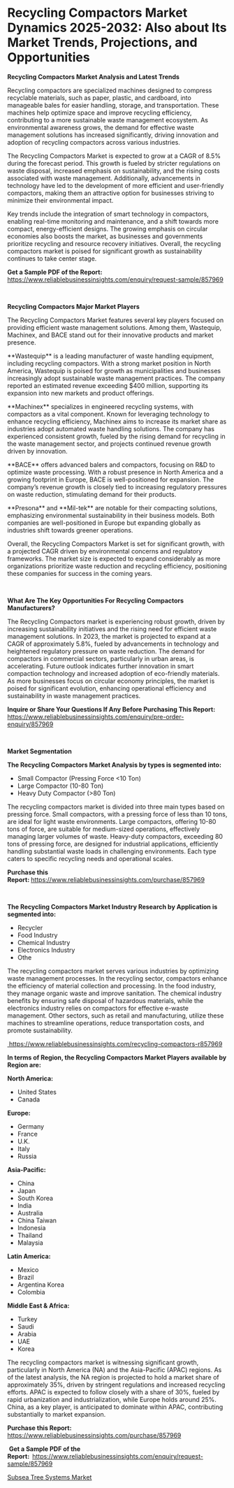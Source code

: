 <p><h1>Recycling Compactors Market Dynamics 2025-2032: Also about Its Market Trends, Projections, and Opportunities</h1></p><p><strong>Recycling Compactors Market Analysis and Latest Trends</strong></p>
<p><p>Recycling compactors are specialized machines designed to compress recyclable materials, such as paper, plastic, and cardboard, into manageable bales for easier handling, storage, and transportation. These machines help optimize space and improve recycling efficiency, contributing to a more sustainable waste management ecosystem. As environmental awareness grows, the demand for effective waste management solutions has increased significantly, driving innovation and adoption of recycling compactors across various industries.</p><p>The Recycling Compactors Market is expected to grow at a CAGR of 8.5% during the forecast period. This growth is fueled by stricter regulations on waste disposal, increased emphasis on sustainability, and the rising costs associated with waste management. Additionally, advancements in technology have led to the development of more efficient and user-friendly compactors, making them an attractive option for businesses striving to minimize their environmental impact. </p><p>Key trends include the integration of smart technology in compactors, enabling real-time monitoring and maintenance, and a shift towards more compact, energy-efficient designs. The growing emphasis on circular economies also boosts the market, as businesses and governments prioritize recycling and resource recovery initiatives. Overall, the recycling compactors market is poised for significant growth as sustainability continues to take center stage.</p></p>
<p><strong>Get a Sample PDF of the Report:&nbsp;</strong> <a href="https://www.reliablebusinessinsights.com/enquiry/request-sample/857969?utm_campaign=2094&utm_medium=2&utm_source=Github&utm_content=ia&utm_term=18022025&utm_id=recycling-compactors">https://www.reliablebusinessinsights.com/enquiry/request-sample/857969</a></p>
<p>&nbsp;</p>
<p><strong>Recycling Compactors Major Market Players</strong></p>
<p><p>The Recycling Compactors Market features several key players focused on providing efficient waste management solutions. Among them, Wastequip, Machinex, and BACE stand out for their innovative products and market presence.</p><p>**Wastequip** is a leading manufacturer of waste handling equipment, including recycling compactors. With a strong market position in North America, Wastequip is poised for growth as municipalities and businesses increasingly adopt sustainable waste management practices. The company reported an estimated revenue exceeding $400 million, supporting its expansion into new markets and product offerings.</p><p>**Machinex** specializes in engineered recycling systems, with compactors as a vital component. Known for leveraging technology to enhance recycling efficiency, Machinex aims to increase its market share as industries adopt automated waste handling solutions. The company has experienced consistent growth, fueled by the rising demand for recycling in the waste management sector, and projects continued revenue growth driven by innovation.</p><p>**BACE** offers advanced balers and compactors, focusing on R&D to optimize waste processing. With a robust presence in North America and a growing footprint in Europe, BACE is well-positioned for expansion. The company’s revenue growth is closely tied to increasing regulatory pressures on waste reduction, stimulating demand for their products.</p><p>**Presona** and **Mil-tek** are notable for their compacting solutions, emphasizing environmental sustainability in their business models. Both companies are well-positioned in Europe but expanding globally as industries shift towards greener operations.</p><p>Overall, the Recycling Compactors Market is set for significant growth, with a projected CAGR driven by environmental concerns and regulatory frameworks. The market size is expected to expand considerably as more organizations prioritize waste reduction and recycling efficiency, positioning these companies for success in the coming years.</p></p>
<p>&nbsp;</p>
<p><strong>What Are The Key Opportunities For Recycling Compactors Manufacturers?</strong></p>
<p><p>The Recycling Compactors market is experiencing robust growth, driven by increasing sustainability initiatives and the rising need for efficient waste management solutions. In 2023, the market is projected to expand at a CAGR of approximately 5.8%, fueled by advancements in technology and heightened regulatory pressure on waste reduction. The demand for compactors in commercial sectors, particularly in urban areas, is accelerating. Future outlook indicates further innovation in smart compaction technology and increased adoption of eco-friendly materials. As more businesses focus on circular economy principles, the market is poised for significant evolution, enhancing operational efficiency and sustainability in waste management practices.</p></p>
<p><strong>Inquire or Share Your Questions If Any Before Purchasing This Report:</strong> <a href="https://www.reliablebusinessinsights.com/enquiry/pre-order-enquiry/857969?utm_campaign=2094&utm_medium=2&utm_source=Github&utm_content=ia&utm_term=18022025&utm_id=recycling-compactors">https://www.reliablebusinessinsights.com/enquiry/pre-order-enquiry/857969</a></p>
<p>&nbsp;</p>
<p><strong>Market Segmentation</strong></p>
<p><strong>The Recycling Compactors Market Analysis by types is segmented into:</strong></p>
<p><ul><li>Small Compactor (Pressing Force <10 Ton)</li><li>Large Compactor (10-80 Ton)</li><li>Heavy Duty Compactor (>80 Ton)</li></ul></p>
<p><p>The recycling compactors market is divided into three main types based on pressing force. Small compactors, with a pressing force of less than 10 tons, are ideal for light waste environments. Large compactors, offering 10-80 tons of force, are suitable for medium-sized operations, effectively managing larger volumes of waste. Heavy-duty compactors, exceeding 80 tons of pressing force, are designed for industrial applications, efficiently handling substantial waste loads in challenging environments. Each type caters to specific recycling needs and operational scales.</p></p>
<p><strong>Purchase this Report:&nbsp;</strong><a href="https://www.reliablebusinessinsights.com/purchase/857969?utm_campaign=2094&utm_medium=2&utm_source=Github&utm_content=ia&utm_term=18022025&utm_id=recycling-compactors">https://www.reliablebusinessinsights.com/purchase/857969</a></p>
<p>&nbsp;</p>
<p><strong>The Recycling Compactors Market Industry Research by Application is segmented into:</strong></p>
<p><ul><li>Recycler</li><li>Food Industry</li><li>Chemical Industry</li><li>Electronics Industry</li><li>Othe</li></ul></p>
<p><p>The recycling compactors market serves various industries by optimizing waste management processes. In the recycling sector, compactors enhance the efficiency of material collection and processing. In the food industry, they manage organic waste and improve sanitation. The chemical industry benefits by ensuring safe disposal of hazardous materials, while the electronics industry relies on compactors for effective e-waste management. Other sectors, such as retail and manufacturing, utilize these machines to streamline operations, reduce transportation costs, and promote sustainability.</p></p>
<p><a href="https://www.reliablebusinessinsights.com/recycling-compactors-r857969?utm_campaign=2094&utm_medium=2&utm_source=Github&utm_content=ia&utm_term=18022025&utm_id=recycling-compactors">&nbsp;https://www.reliablebusinessinsights.com/recycling-compactors-r857969</a></p>
<p><strong>In terms of Region, the Recycling Compactors Market Players available by Region are:</strong></p>
<p>
    <p> <strong> North America: </strong>
        <ul>
            <li>United States</li>
            <li>Canada</li>
        </ul>
        </p> 
    <p> <strong> Europe: </strong>
        <ul>
            <li>Germany</li>
            <li>France</li>
            <li>U.K.</li>
            <li>Italy</li>
            <li>Russia</li>
        </ul>
        </p> 
    <p> <strong> Asia-Pacific: </strong>
        <ul>
            <li>China</li>
            <li>Japan</li>
            <li>South Korea</li>
            <li>India</li>
            <li>Australia</li>
            <li>China Taiwan</li>
            <li>Indonesia</li>
            <li>Thailand</li>
            <li>Malaysia</li>
        </ul>
        </p> 
    <p> <strong> Latin America: </strong>
        <ul>
            <li>Mexico</li>
            <li>Brazil</li>
            <li>Argentina Korea</li>
            <li>Colombia</li>
        </ul>
        </p> 
    <p> <strong> Middle East & Africa: </strong>
        <ul>
            <li>Turkey</li>
            <li>Saudi</li>
            <li>Arabia</li>
            <li>UAE</li>
            <li>Korea</li>
        </ul>
    </p>
    </p>
<p><p>The recycling compactors market is witnessing significant growth, particularly in North America (NA) and the Asia-Pacific (APAC) regions. As of the latest analysis, the NA region is projected to hold a market share of approximately 35%, driven by stringent regulations and increased recycling efforts. APAC is expected to follow closely with a share of 30%, fueled by rapid urbanization and industrialization, while Europe holds around 25%. China, as a key player, is anticipated to dominate within APAC, contributing substantially to market expansion.</p></p>
<p><strong>Purchase this Report: </strong><a href="https://www.reliablebusinessinsights.com/purchase/857969?utm_campaign=2094&utm_medium=2&utm_source=Github&utm_content=ia&utm_term=18022025&utm_id=recycling-compactors">https://www.reliablebusinessinsights.com/purchase/857969</a></p>
<p>&nbsp;<strong>Get a Sample PDF of the Report:&nbsp;&nbsp;</strong><a href="https://www.reliablebusinessinsights.com/enquiry/request-sample/857969?utm_campaign=2094&utm_medium=2&utm_source=Github&utm_content=ia&utm_term=18022025&utm_id=recycling-compactors">https://www.reliablebusinessinsights.com/enquiry/request-sample/857969</a></p>
<p><strong></strong></p>
<p><p><a href="https://github.com/DixieGrimes/Market-Research-Report-List-1/blob/main/subsea-tree-systems-market.md?utm_campaign=2094&utm_medium=2&utm_source=Github&utm_content=ia&utm_term=18022025&utm_id=recycling-compactors">Subsea Tree Systems Market</a></p></p>